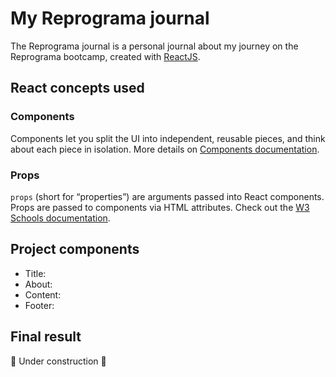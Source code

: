 # My Reprograma journal

The Reprograma journal is a personal journal about my journey on the Reprograma bootcamp, created with [ReactJS](https://reactjs.org/).

## React concepts used

### Components
Components let you split the UI into independent, reusable pieces, and think about each piece in isolation.
More details on [Components documentation](https://reactjs.org/docs/components-and-props.html#gatsby-focus-wrapper).

### Props
`props` (short for “properties”) are arguments passed into React components. Props are passed to components via HTML attributes. Check out the [W3 Schools documentation](https://www.w3schools.com/react/react_props.asp).

## Project components

- Title:
- About:
- Content:
- Footer:

## Final result

🚧 Under construction 🚧